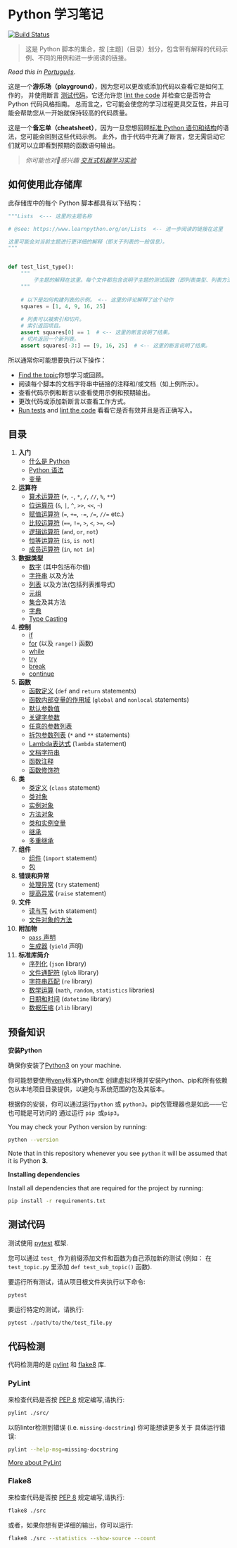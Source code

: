 # Python 学习笔记

[![Build Status](https://travis-ci.org/trekhleb/learn-python.svg?branch=master)](https://travis-ci.org/trekhleb/learn-python)

> 这是 Python 脚本的集合，按 [主题]（目录）划分，包含带有解释的代码示例、不同的用例和进一步阅读的链接。

_Read this in_ [_Português_](README.pt-BR.md).

这是一个**游乐场（playground）**，因为您可以更改或添加代码以查看它是如何工作的，
并使用断言 [测试代码](#testing-the-code)。它还允许您 [lint the code](#linting-the-code) 
并检查它是否符合 Python 代码风格指南。
总而言之，它可能会使您的学习过程更具交互性，并且可能会帮助您从一开始就保持较高的代码质量。

这是一个**备忘单（cheatsheet）**，因为一旦您想回顾[标准 Python 语句和结构](#table-of-contents)的语法，您可能会回到这些代码示例。
此外，由于代码中充满了断言，您无需启动它们就可以立即看到预期的函数语句输出。

> _你可能也对🤖感兴趣 [交互式机器学习实验](https://github.com/trekhleb/machine-learning-experiments)_

## 如何使用此存储库

此存储库中的每个 Python 脚本都具有以下结构：

```python
"""Lists  <--- 这里的主题名称

# @see: https://www.learnpython.org/en/Lists  <-- 进一步阅读的链接在这里

这里可能会对当前主题进行更详细的解释（即关于列表的一般信息）。
"""


def test_list_type():
    """
        子主题的解释在这里。每个文件都包含说明子主题的测试函数（即列表类型、列表方法）。
    """
    
    # 以下是如何构建列表的示例。 <-- 这里的评论解释了这个动作
    squares = [1, 4, 9, 16, 25]
    
    # 列表可以被索引和切片。
    # 索引返回项目。
    assert squares[0] == 1  # <-- 这里的断言说明了结果。
    # 切片返回一个新列表。
    assert squares[-3:] == [9, 16, 25]  # <-- 这里的断言说明了结果。
```

所以通常你可能想要执行以下操作：

- [Find the topic](#table-of-contents)你想学习或回顾。
- 阅读每个脚本的文档字符串中链接的注释和/或文档（如上例所示）。
- 查看代码示例和断言以查看使用示例和预期输出。
- 更改代码或添加新断言以查看工作方式。
- [Run tests](#testing-the-code) and [lint the code](#linting-the-code) 看看它是否有效并且是否正确写入。

## 目录

1. **入门**
    - [什么是 Python](src/getting_started/what_is_python.md)
    - [Python 语法](src/getting_started/python_syntax.md)
    - [变量](src/getting_started/test_variables.py)
2. **运算符**
    - [算术运算符](src/operators/test_arithmetic.py) (`+`, `-`, `*`, `/`, `//`, `%`, `**`)
    - [位运算符](src/operators/test_bitwise.py) (`&`, `|`, `^`, `>>`, `<<`, `~`)
    - [赋值运算符](src/operators/test_assigment.py) (`=`, `+=`, `-=`, `/=`, `//=` etc.)
    - [比较运算符](src/operators/test_comparison.py) (`==`, `!=`, `>`, `<`, `>=`, `<=`)
    - [逻辑运算符](src/operators/test_logical.py) (`and`, `or`, `not`)
    - [恒等运算符](src/operators/test_identity.py) (`is`, `is not`)
    - [成员运算符](src/operators/test_membership.py) (`in`, `not in`)
3. **数据类型**
    - [数字](src/data_types/test_numbers.py) (其中包括布尔值)
    - [字符串](src/data_types/test_strings.py) 以及方法
    - [列表](src/data_types/test_lists.py) 以及方法(包括列表推导式)
    - [元组](src/data_types/test_tuples.py)
    - [集合](src/data_types/test_sets.py)及其方法
    - [字典](src/data_types/test_dictionaries.py)
    - [Type Casting](src/data_types/test_type_casting.py)
4. **控制**
    - [if](src/control_flow/test_if.py)
    - [for](src/control_flow/test_for.py) (以及 `range()` 函数)
    - [while](src/control_flow/test_while.py)
    - [try](src/control_flow/test_try.py)
    - [break](src/control_flow/test_break.py)
    - [continue](src/control_flow/test_continue.py)
5. **函数**
    - [函数定义](src/functions/test_function_definition.py) (`def` and `return` statements)
    - [函数内部变量的作用域](src/functions/test_function_scopes.py) (`global` and `nonlocal` statements)
    - [默认参数值](src/functions/test_function_default_arguments.py)
    - [关键字参数](src/functions/test_function_keyword_arguments.py)
    - [任意的参数列表](src/functions/test_function_arbitrary_arguments.py)
    - [拆包参数列表](src/functions/test_function_unpacking_arguments.py) (`*` and `**` statements)
    - [Lambda表达式](src/functions/test_lambda_expressions.py) (`lambda` statement)
    - [文档字符串](src/functions/test_function_documentation_string.py)
    - [函数注释](src/functions/test_function_annotations.py)
    - [函数修饰符](src/functions/test_function_decorators.py)
6. **类**
    - [类定义](src/classes/test_class_definition.py) (`class` statement)
    - [类对象](src/classes/test_class_objects.py)
    - [实例对象](src/classes/test_instance_objects.py)
    - [方法对象](src/classes/test_method_objects.py)
    - [类和实例变量](src/classes/test_class_and_instance_variables.py)
    - [继承](src/classes/test_inheritance.py)
    - [多重继承](src/classes/test_multiple_inheritance.py)
7. **组件**
    - [组件](src/modules/test_modules.py) (`import` statement)
    - [包](src/modules/test_packages.py)
8. **错误和异常**
    - [处理异常](src/exceptions/test_handle_exceptions.py) (`try` statement)
    - [提高异常](src/exceptions/test_raise_exceptions.py) (`raise` statement) 
9. **文件**
    - [读与写](src/files/test_file_reading.py) (`with` statement)
    - [文件对象的方法](src/files/test_file_methods.py)
10. **附加物**
    - [`pass` 声明](src/additions/test_pass.py)
    - [生成器](src/additions/test_generators.py) (`yield` 声明)
11. **标准库简介**
    - [序列化](src/standard_libraries/test_json.py) (`json` library)
    - [文件通配符](src/standard_libraries/test_glob.py) (`glob` library)
    - [字符串匹配](src/standard_libraries/test_re.py) (`re` library)
    - [数学运算](src/standard_libraries/test_math.py) (`math`, `random`, `statistics` libraries)
    - [日期和时间](src/standard_libraries/test_datetime.py) (`datetime` library)
    - [数据压缩](src/standard_libraries/test_zlib.py) (`zlib` library)

## 预备知识

**安装Python**

确保你安装了[Python3](https://realpython.com/installing-python/) on your machine.

你可能想要使用[venv](https://docs.python.org/3/library/venv.html)标准Python库
创建虚拟环境并安装Python、pip和所有依赖包从本地项目目录提供，以避免与系统范围的包及其版本。

根据你的安装，你可以通过运行`python` 或 `python3`。pip包管理器也是如此——它也可能是可访问的
通过运行 `pip `或` pip3 `。

You may check your Python version by running:

```bash
python --version
```

Note that in this repository whenever you see `python` it will be assumed that it is Python **3**.

**Installing dependencies**

Install all dependencies that are required for the project by running:

```bash
pip install -r requirements.txt
```

## 测试代码

测试使用 [pytest](https://docs.pytest.org/en/latest/) 框架.

您可以通过 `test_` 作为前缀添加文件和函数为自己添加新的测试 
(例如： 在 `test_topic.py` 里添加  `def test_sub_topic()` 函数).

要运行所有测试，请从项目根文件夹执行以下命令:

```bash
pytest
```

要运行特定的测试，请执行:

```bash
pytest ./path/to/the/test_file.py
```

## 代码检测

代码检测用的是 [pylint](http://pylint.pycqa.org/) 和 [flake8](http://flake8.pycqa.org/en/latest/) 库.

### PyLint

来检查代码是否按 [PEP 8](https://www.python.org/dev/peps/pep-0008/) 规定编写,请执行:

```bash
pylint ./src/
```

以防linter检测到错误 (i.e. `missing-docstring`) 你可能想读更多关于
具体运行错误:

```bash
pylint --help-msg=missing-docstring
```

[More about PyLint](http://pylint.pycqa.org/)

### Flake8

来检查代码是否按 [PEP 8](https://www.python.org/dev/peps/pep-0008/) 规定编写,请执行:

```bash
flake8 ./src
```

或者，如果你想有更详细的输出，你可以运行:

```bash
flake8 ./src --statistics --show-source --count
```
